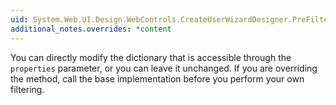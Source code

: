 ```yaml
---
uid: System.Web.UI.Design.WebControls.CreateUserWizardDesigner.PreFilterProperties(System.Collections.IDictionary)
additional_notes.overrides: *content
---
```


<p>You can directly modify the dictionary that is accessible through the <code>properties</code> parameter, or you can leave it unchanged. If you are overriding the <xref href="System.Web.UI.Design.WebControls.CreateUserWizardDesigner.PreFilterProperties(System.Collections.IDictionary)"></xref> method, call the base implementation before you perform your own filtering.</p>


